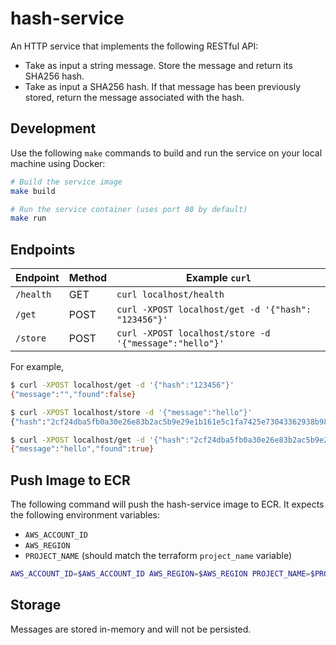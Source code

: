 # hash-service

An HTTP service that implements the following RESTful API:
- Take as input a string message. Store the message and return its SHA256 hash.
- Take as input a SHA256 hash. If that message has been previously stored, return the message associated with the hash.

## Development
Use the following `make` commands to build and run the service on your local machine using Docker:

```bash
# Build the service image
make build
```

```bash
# Run the service container (uses port 80 by default)
make run
```

## Endpoints
Endpoint | Method | Example `curl`
--- | --- | ---
`/health` | GET | `curl localhost/health`
`/get` | POST | `curl -XPOST localhost/get -d '{"hash": "123456"}'`
`/store` | POST | `curl -XPOST localhost/store -d '{"message":"hello"}'`

For example,
```bash
$ curl -XPOST localhost/get -d '{"hash":"123456"}'
{"message":"","found":false}

$ curl -XPOST localhost/store -d '{"message":"hello"}'
{"hash":"2cf24dba5fb0a30e26e83b2ac5b9e29e1b161e5c1fa7425e73043362938b9824"}

$ curl -XPOST localhost/get -d '{"hash":"2cf24dba5fb0a30e26e83b2ac5b9e29e1b161e5c1fa7425e73043362938b9824"}'
{"message":"hello","found":true}
```

## Push Image to ECR
The following command will push the hash-service image to ECR. It expects the following environment variables:
- `AWS_ACCOUNT_ID`
- `AWS_REGION`
- `PROJECT_NAME` (should match the terraform `project_name` variable)

```bash
AWS_ACCOUNT_ID=$AWS_ACCOUNT_ID AWS_REGION=$AWS_REGION PROJECT_NAME=$PROJECT_NAME make push
```

## Storage
Messages are stored in-memory and will not be persisted.
